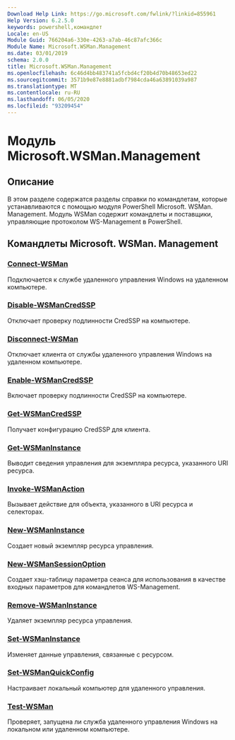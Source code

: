 ```yaml
---
Download Help Link: https://go.microsoft.com/fwlink/?linkid=855961
Help Version: 6.2.5.0
keywords: powershell,командлет
Locale: en-US
Module Guid: 766204a6-330e-4263-a7ab-46c87afc366c
Module Name: Microsoft.WSMan.Management
ms.date: 03/01/2019
schema: 2.0.0
title: Microsoft.WSMan.Management
ms.openlocfilehash: 6c46d4bb483741a5fcbd4cf20b4d70b48653ed22
ms.sourcegitcommit: 3571b9e87e8881adbf7984cda46a63891039a987
ms.translationtype: MT
ms.contentlocale: ru-RU
ms.lasthandoff: 06/05/2020
ms.locfileid: "93209454"
---
```

# Модуль Microsoft.WSMan.Management

## Описание

В этом разделе содержатся разделы справки по командлетам, которые устанавливаются с помощью модуля PowerShell Microsoft. WSMan. Management. Модуль WSMan содержит командлеты и поставщики, управляющие протоколом WS-Management в PowerShell.

## Командлеты Microsoft. WSMan. Management

### [Connect-WSMan](Connect-WSMan.md)
Подключается к службе удаленного управления Windows на удаленном компьютере.

### [Disable-WSManCredSSP](Disable-WSManCredSSP.md)
Отключает проверку подлинности CredSSP на компьютере.

### [Disconnect-WSMan](Disconnect-WSMan.md)
Отключает клиента от службы удаленного управления Windows на удаленном компьютере.

### [Enable-WSManCredSSP](Enable-WSManCredSSP.md)
Включает проверку подлинности CredSSP на компьютере.

### [Get-WSManCredSSP](Get-WSManCredSSP.md)
Получает конфигурацию CredSSP для клиента.

### [Get-WSManInstance](Get-WSManInstance.md)
Выводит сведения управления для экземпляра ресурса, указанного URI ресурса.

### [Invoke-WSManAction](Invoke-WSManAction.md)
Вызывает действие для объекта, указанного в URI ресурса и селекторах.

### [New-WSManInstance](New-WSManInstance.md)
Создает новый экземпляр ресурса управления.

### [New-WSManSessionOption](New-WSManSessionOption.md)
Создает хэш-таблицу параметра сеанса для использования в качестве входных параметров для командлетов WS-Management.

### [Remove-WSManInstance](Remove-WSManInstance.md)
Удаляет экземпляр ресурса управления.

### [Set-WSManInstance](Set-WSManInstance.md)
Изменяет данные управления, связанные с ресурсом.

### [Set-WSManQuickConfig](Set-WSManQuickConfig.md)
Настраивает локальный компьютер для удаленного управления.

### [Test-WSMan](Test-WSMan.md)
Проверяет, запущена ли служба удаленного управления Windows на локальном или удаленном компьютере.
